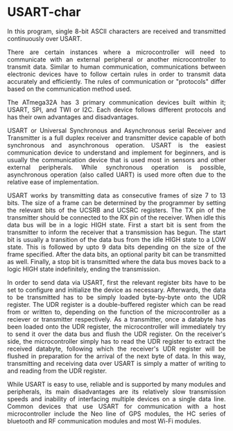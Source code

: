 # USART-char

<p align="justify">In this program, single 8-bit ASCII characters are received and transmitted continuously over USART.</p>

<p align="justify">There are certain instances where a microcontroller will need to communicate with an external peripheral or another microcontroller to transmit data. Similar to
human communication, communications between electronic devices have to follow certain rules in order to transmit data accurately and efficiently. The rules of communication or 
"protocols" differ based on the communication method used.</p>

<p align="justify">The ATmega32A has 3 primary communication devices built within it; USART, SPI, and TWI or I2C. Each device follows different protocols and has their own 
advantages and disadvantages.</p>

<p align="justify">USART or Universal Synchronous and Asynchronous serial Receiver and Transmitter is a full duplex receiver and transmitter device capable of both synchronous and
asynchronous operation. USART is the easiest communication device to understand and implement for beginners, and is usually the communication device that is used most in sensors and other external peripherals. While synchronous operation is possible, asynchronous operation (also called UART) is used more often due to the relative ease of implementation.</p>

<p align="justify">USART works by transmitting data as consecutive frames of size 7 to 13 bits. The size of a frame can be determined by the programmer by setting the relevant bits of the UCSRB and UCSRC registers. The TX pin of the transmitter should be connected to the RX pin of the receiver. When idle this data bus will be in a logic HIGH state. First a start bit is sent from the transmitter to inform the receiver that a transmission has begun. The start bit is usually a transition of the data bus from the idle HIGH state to a LOW state. This is followed by upto 9 data bits depending on the size of the frame specified. After the data bits, an optional parity bit can be transmitted as well. Finally, a stop bit is transmitted where the data bus moves back to a logic HIGH state indefinitely, ending the transmission.</p>

<p align="justify">In order to send data via USART, first the relevant register bits have to be set to configure and initialize the device as necessary. Afterwards, the data to be transmitted has to be simply loaded byte-by-byte onto the UDR register. The UDR register is a double-buffered register which can be read from or written to, depending on the function of the microcontroller as a reciever or transmitter respectively. As a transmitter, once a databyte has been loaded onto the UDR register, the microcontroller will immediately try to send it over the data bus and flush the UDR register. On the receiver's side, the microcontroller simply has to read the UDR register to extract the received databyte, following which the receiver's UDR register will be flushed in preparation for the arrival of the next byte of data. In this way, transmitting and receiving data over USART is simply a matter of writing to and reading from the UDR register.</p>

<p align="justify">While USART is easy to use, reliable and is supported by many modules and peripherals, its main disadvantages are its relatively slow transmission speeds and inability of interfacing multiple devices on a single data line. Common devices that use USART for communication with a host microcontroller include the Neo line of GPS modules, the HC series of bluetooth and RF communication modules and most Wi-Fi modules.</p>
